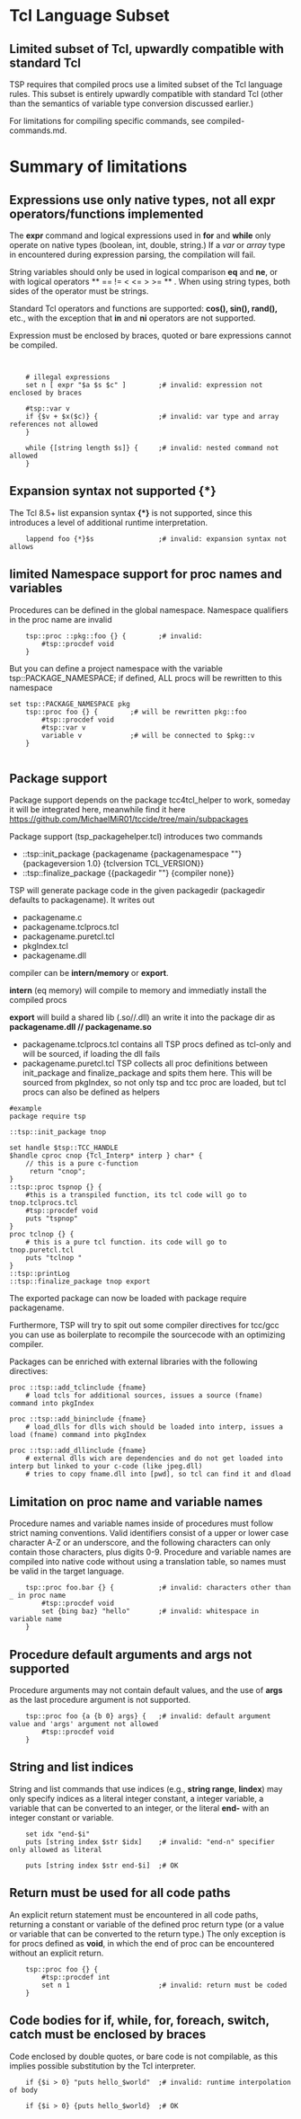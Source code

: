 
# Tcl Language Subset

## Limited subset of Tcl, upwardly compatible with standard Tcl

TSP requires that compiled procs use a limited subset of the Tcl language rules.
This subset is entirely upwardly compatible with standard Tcl (other than the 
semantics of variable type conversion discussed earlier.)  

For limitations for compiling specific commands, see compiled-commands.md.

# Summary of limitations

## Expressions use only native types, not all expr operators/functions implemented

The **expr** command and logical expressions used in **for** and **while** only 
operate on native types (boolean, int, double, string.)
If a *var* or *array* type in encountered during expression parsing, the compilation will
fail.  

String variables should only be used in logical comparison **eq** and **ne**, or with logical
operators ** == != < <= > >= ** .  When using string types, both sides of the operator must be
strings.  

Standard Tcl operators and functions are supported: **cos(), sin(), rand(),** etc., with 
the exception that **in** and **ni** operators are not supported.

Expression must be enclosed by braces, quoted or bare expressions cannot be compiled.

```


    # illegal expressions
    set n [ expr "$a $s $c" ]        ;# invalid: expression not enclosed by braces

    #tsp::var v
    if {$v + $x($c)} {               ;# invalid: var type and array references not allowed
    }

    while {[string length $s]} {     ;# invalid: nested command not allowed
    }
```

## Expansion syntax not supported {*}

The Tcl 8.5+ list expansion syntax **{*}** is not supported, since this introduces
a level of additional runtime interpretation.

```
    lappend foo {*}$s                ;# invalid: expansion syntax not allows
```

## limited Namespace support for proc names and variables

Procedures can be defined in the global namespace. Namespace qualifiers in the proc name are invalid 

```
    tsp::proc ::pkg::foo {} {        ;# invalid: 
        #tsp::procdef void
    }
```

But you can define a project namespace with the variable tsp::PACKAGE_NAMESPACE; if defined, ALL procs will be rewritten to this namespace

```
set tsp::PACKAGE_NAMESPACE pkg
    tsp::proc foo {} {        ;# will be rewritten pkg::foo
        #tsp::procdef void
        #tsp::var v
        variable v            ;# will be connected to $pkg::v
    }
    
```
## Package support
Package support depends on the package tcc4tcl_helper to work, someday it will be integrated here, meanwhile find it here https://github.com/MichaelMiR01/tccide/tree/main/subpackages

Package support (tsp_packagehelper.tcl) introduces two commands
* ::tsp::init_package {packagename {packagenamespace ""} {packageversion 1.0} {tclversion TCL_VERSION}}
* ::tsp::finalize_package {{packagedir ""} {compiler none}}

TSP will generate package code in the given packagedir (packagedir defaults to packagename).
It writes out

* packagename.c
* packagename.tclprocs.tcl
* packagename.puretcl.tcl
* pkgIndex.tcl
* packagename.dll

compiler can be **intern/memory** or **export**. 

   **intern** (eq memory) will compile to memory and immediatly install the compiled procs
    
   **export** will build a shared lib (.so//.dll) an write it into the package dir as **packagename.dll // packagename.so**

* packagename.tclprocs.tcl    contains all TSP procs defined as tcl-only and will be sourced, if loading the dll fails
* packagename.puretcl.tcl     TSP collects all proc definitions between init_package and finalize_package and spits them here. This will be sourced from pkgIndex, so not only tsp and tcc proc are loaded, but tcl procs can also be defined as helpers

```
#example
package require tsp

::tsp::init_package tnop 

set handle $tsp::TCC_HANDLE
$handle cproc cnop {Tcl_Interp* interp } char* {
    // this is a pure c-function
     return "cnop";
}
::tsp::proc tspnop {} {
    #this is a transpiled function, its tcl code will go to tnop.tclprocs.tcl
    #tsp::procdef void
    puts "tspnop"
}
proc tclnop {} {
    # this is a pure tcl function. its code will go to tnop.puretcl.tcl
    puts "tclnop "
}
::tsp::printLog 
::tsp::finalize_package tnop export
```

The exported package can now be loaded with package require packagename.

Furthermore, TSP will try to spit out some compiler directives for tcc/gcc you can use as boilerplate to recompile the sourcecode with an optimizing compiler.

Packages can be enriched with external libraries with the following directives:
```
proc ::tsp::add_tclinclude {fname}
    # load tcls for additional sources, issues a source (fname) command into pkgIndex

proc ::tsp::add_bininclude {fname} 
    # load_dlls for dlls wich should be loaded into interp, issues a load (fname) command into pkgIndex

proc ::tsp::add_dllinclude {fname}
    # external dlls wich are dependencies and do not get loaded into interp but linked to your c-code (like jpeg.dll)
    # tries to copy fname.dll into [pwd], so tcl can find it and dload
```

## Limitation on proc name and variable names

Procedure names and variable names inside of procedures must follow strict naming conventions.
Valid identifiers consist of a upper or lower case character A-Z or an underscore, and the following
characters can only contain those characters, plus digits 0-9.  Procedure and variable names
are compiled into native code without using a translation table, so names must be valid in the 
target language.

```
    tsp::proc foo.bar {} {           ;# invalid: characters other than _ in proc name
        #tsp::procdef void
        set {bing baz} "hello"       ;# invalid: whitespace in variable name
    }
```

## Procedure default arguments and **args** not supported

Procedure arguments may not contain default values, and the use of **args** as the last procedure 
argument is not supported.

```
    tsp::proc foo {a {b 0} args} {   ;# invalid: default argument value and 'args' argument not allowed
        #tsp::procdef void
    }
```

## String and list indices

String and list commands that use indices (e.g., **string range**, **lindex**) may only specify
indices as a literal integer constant, a integer variable,  a variable that can be converted
to an integer, or the literal **end-** with an integer constant or variable.  

```
    set idx "end-$i"
    puts [string index $str $idx]    ;# invalid: "end-n" specifier only allowed as literal

    puts [string index $str end-$i]  ;# OK
```

## Return must be used for all code paths

An explicit return statement must be encountered in all code paths, returning
a constant or variable of the defined proc return type (or a value or variable that can
be converted to the return type.)  The only exception is for procs defined as
**void**, in which the end of proc can be encountered without an explicit return.

```
    tsp::proc foo {} {
        #tsp::procdef int
        set n 1                      ;# invalid: return must be coded
    }
```

## Code bodies for if, while, for, foreach, switch, catch must be enclosed by braces 

Code enclosed by double quotes, or bare code is not compilable, as this implies
possible substitution by the Tcl interpreter.

```
    if {$i > 0} "puts hello_$world"  ;# invalid: runtime interpolation of body

    if {$i > 0} {puts hello_$world}  ;# OK
```


